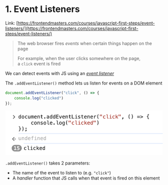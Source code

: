 # 1. Event Listeners

Link: [https://frontendmasters.com/courses/javascript-first-steps/event-listeners/](https://frontendmasters.com/courses/javascript-first-steps/event-listeners/)

> The web browser fires *events* when certain things happen on the page
> 
> 
> For example, when the user clicks somewhere on the page, a `click` event is fired
> 

We can detect events with JS using an [*event listener*](https://developer.mozilla.org/en-US/docs/Web/API/EventTarget/addEventListener)

The `.addEventListener()` method lets us listen for events on a DOM element

```jsx
document.addEventListener("click", () => {
    console.log("clicked")
});
```

![image.png](./image/image.png)

`.addEventListener()` takes 2 parameters:

- The name of the event to listen to (e.g. `"click"`)
- A *handler* function that JS calls when that event is fired on this element